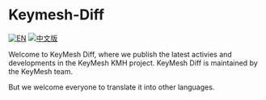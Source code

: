 # Keymesh-Diff

[![EN](https://img.shields.io/badge/English-%230-lightgrey.svg)](README.md) [![中文版](https://img.shields.io/badge/中文版-%232-brightgreen.svg)](README-CN.md)

Welcome to KeyMesh Diff, where we publish the latest activies and developments in the KeyMesh KMH project. KeyMesh Diff is maintained by the KeyMesh team.

But we welcome everyone to translate it into other languages.
